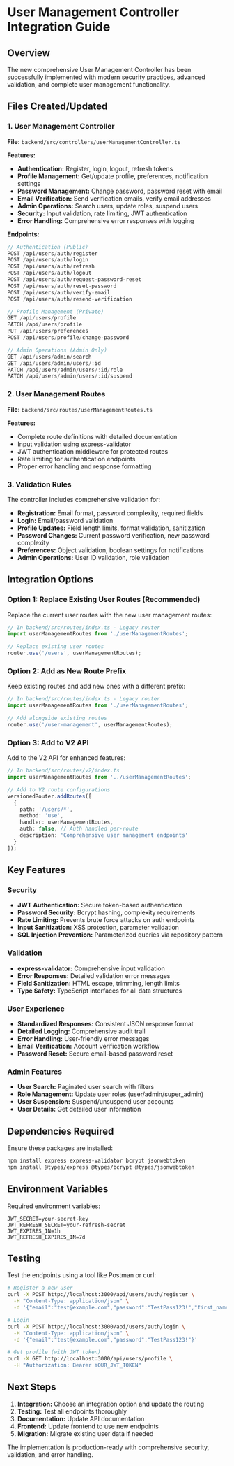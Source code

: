 # User Management Controller Integration Guide

## Overview
The new comprehensive User Management Controller has been successfully implemented with modern security practices, advanced validation, and complete user management functionality.

## Files Created/Updated

### 1. User Management Controller
**File:** `backend/src/controllers/userManagementController.ts`

**Features:**
- **Authentication:** Register, login, logout, refresh tokens
- **Profile Management:** Get/update profile, preferences, notification settings
- **Password Management:** Change password, password reset with email
- **Email Verification:** Send verification emails, verify email addresses  
- **Admin Operations:** Search users, update roles, suspend users
- **Security:** Input validation, rate limiting, JWT authentication
- **Error Handling:** Comprehensive error responses with logging

**Endpoints:**
```typescript
// Authentication (Public)
POST /api/users/auth/register
POST /api/users/auth/login  
POST /api/users/auth/refresh
POST /api/users/auth/logout
POST /api/users/auth/request-password-reset
POST /api/users/auth/reset-password
POST /api/users/auth/verify-email
POST /api/users/auth/resend-verification

// Profile Management (Private)
GET /api/users/profile
PATCH /api/users/profile
PUT /api/users/preferences
POST /api/users/profile/change-password

// Admin Operations (Admin Only)
GET /api/users/admin/search
GET /api/users/admin/users/:id
PATCH /api/users/admin/users/:id/role
PATCH /api/users/admin/users/:id/suspend
```

### 2. User Management Routes
**File:** `backend/src/routes/userManagementRoutes.ts`

**Features:**
- Complete route definitions with detailed documentation
- Input validation using express-validator
- JWT authentication middleware for protected routes
- Rate limiting for authentication endpoints
- Proper error handling and response formatting

### 3. Validation Rules
The controller includes comprehensive validation for:
- **Registration:** Email format, password complexity, required fields
- **Login:** Email/password validation
- **Profile Updates:** Field length limits, format validation, sanitization
- **Password Changes:** Current password verification, new password complexity
- **Preferences:** Object validation, boolean settings for notifications
- **Admin Operations:** User ID validation, role validation

## Integration Options

### Option 1: Replace Existing User Routes (Recommended)
Replace the current user routes with the new user management routes:

```typescript
// In backend/src/routes/index.ts - Legacy router
import userManagementRoutes from './userManagementRoutes';

// Replace existing user routes
router.use('/users', userManagementRoutes);
```

### Option 2: Add as New Route Prefix
Keep existing routes and add new ones with a different prefix:

```typescript
// In backend/src/routes/index.ts - Legacy router  
import userManagementRoutes from './userManagementRoutes';

// Add alongside existing routes
router.use('/user-management', userManagementRoutes);
```

### Option 3: Add to V2 API
Add to the V2 API for enhanced features:

```typescript
// In backend/src/routes/v2/index.ts
import userManagementRoutes from '../userManagementRoutes';

// Add to V2 route configurations
versionedRouter.addRoutes([
  {
    path: '/users/*',
    method: 'use',
    handler: userManagementRoutes,
    auth: false, // Auth handled per-route
    description: 'Comprehensive user management endpoints'
  }
]);
```

## Key Features

### Security
- **JWT Authentication:** Secure token-based authentication
- **Password Security:** Bcrypt hashing, complexity requirements
- **Rate Limiting:** Prevents brute force attacks on auth endpoints
- **Input Sanitization:** XSS protection, parameter validation
- **SQL Injection Prevention:** Parameterized queries via repository pattern

### Validation
- **express-validator:** Comprehensive input validation
- **Error Responses:** Detailed validation error messages
- **Field Sanitization:** HTML escape, trimming, length limits
- **Type Safety:** TypeScript interfaces for all data structures

### User Experience  
- **Standardized Responses:** Consistent JSON response format
- **Detailed Logging:** Comprehensive audit trail
- **Error Handling:** User-friendly error messages
- **Email Verification:** Account verification workflow
- **Password Reset:** Secure email-based password reset

### Admin Features
- **User Search:** Paginated user search with filters
- **Role Management:** Update user roles (user/admin/super_admin)
- **User Suspension:** Suspend/unsuspend user accounts
- **User Details:** Get detailed user information

## Dependencies Required

Ensure these packages are installed:
```bash
npm install express express-validator bcrypt jsonwebtoken
npm install @types/express @types/bcrypt @types/jsonwebtoken
```

## Environment Variables

Required environment variables:
```env
JWT_SECRET=your-secret-key
JWT_REFRESH_SECRET=your-refresh-secret
JWT_EXPIRES_IN=1h
JWT_REFRESH_EXPIRES_IN=7d
```

## Testing

Test the endpoints using a tool like Postman or curl:

```bash
# Register a new user
curl -X POST http://localhost:3000/api/users/auth/register \
  -H "Content-Type: application/json" \
  -d '{"email":"test@example.com","password":"TestPass123!","first_name":"Test","last_name":"User"}'

# Login
curl -X POST http://localhost:3000/api/users/auth/login \
  -H "Content-Type: application/json" \
  -d '{"email":"test@example.com","password":"TestPass123!"}'

# Get profile (with JWT token)
curl -X GET http://localhost:3000/api/users/profile \
  -H "Authorization: Bearer YOUR_JWT_TOKEN"
```

## Next Steps

1. **Integration:** Choose an integration option and update the routing
2. **Testing:** Test all endpoints thoroughly
3. **Documentation:** Update API documentation
4. **Frontend:** Update frontend to use new endpoints
5. **Migration:** Migrate existing user data if needed

The implementation is production-ready with comprehensive security, validation, and error handling.
